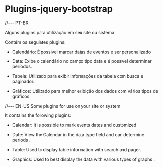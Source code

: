 # Plugins-jquery-bootstrap

//--- PT-BR

Alguns plugins para utilização em seu site ou sistema

Contém os seguintes plugins:

- Calendário:
  É possivel marcar datas de eventos e ser personalizado
  
- Data:
 Exibe o calendário no campo tipo data e é possível determinar períodos.
 
- Tabela:
  Utilizado para exibir informações da tabela com busca e paginador.
  
- Gráficos:
 Utilizado para melhor exibição dos dados com vários tipos de gráficos.
 


//--- EN-US
Some plugins for use on your site or system

It contains the following plugins:

- Calendar:
  It is possible to mark events dates and customized
  
- Date:
 View the Calendar in the data type field and can determine periods .
 
- Table:
  Used to display table information with search and pager.
  
- Graphics:
 Used to best display the data with various types of graphs .

